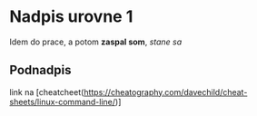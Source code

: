# Nadpis urovne 1
Idem do prace, a potom **zaspal som**, *stane sa*
## Podnadpis

link na [cheatcheet(https://cheatography.com/davechild/cheat-sheets/linux-command-line/)]
